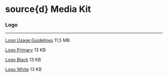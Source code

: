 # source{d} Media Kit

### Logo

---

[Logo Usage Guidelines](files/logo-usage-guidelines.pdf) 11,5 MB

[Logo Primary](files/sourced_logo-primary.svg) 13 KB

[Logo Black](files/sourced_logo_black.svg) 13 KB

[Logo White](files/sourced_logo_white.svg) 13 KB

